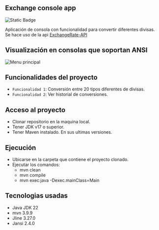 ## Exchange console app

![Static Badge](https://img.shields.io/badge/Estado-completo-blue)

Aplicación de consola con funcionalidad para convertir diferentes divisas. Se hace uso de la api [ExchangeRate-API](https://www.exchangerate-api.com/)

## Visualización en consolas que soportan ANSI
![Menu principal](/src/assets/mainMenu)


## Funcionalidades del proyecto

- `Funcionalidad 1`: Conversión entre 20 tipos diferentes de divisas.
- `Funcionalidad 2`: Ver historial de conversiones.

## Acceso al proyecto

- Clonar repositorio en la maquina local.
- Tener JDK v17 o superior.
- Tener Maven instalado. En sus ultimas versiones.

## Ejecución

- Ubicarse en la carpeta que contiene el proyecto clonado.
- Ejecutar los comandos:
  - mvn clean
  - mvn compile
  - mvn exec:java -Dexec.mainClass=Main    

## Tecnologias usadas

- Java JDK 22
- mvn 3.9.9
- Jline 3.27.0
- Jansi 2.4.0
